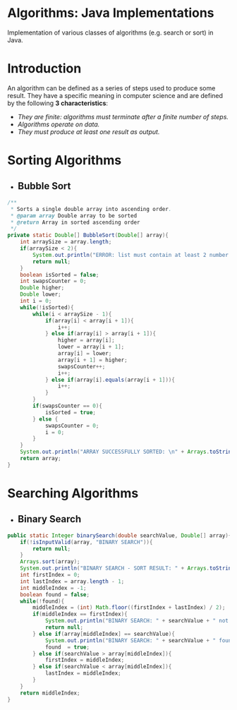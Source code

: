 # Algorithms: Java Implementations
Implementation of various classes of algorithms (e.g. search or sort) in Java.

# Introduction
An algorithm can be defined as a series of steps used to produce some result. They have a specific meaning in computer science and are defined by the following **3 characteristics**:
 * *They are finite: algorithms must terminate after a finite number of steps.*
 * *Algorithms operate on data.*
 * *They must produce at least one result as output.*


# Sorting Algorithms
*  ## Bubble Sort
```Java
/**
 * Sorts a single double array into ascending order.
 * @param array Double array to be sorted
 * @return Array in sorted ascending order
 */
private static Double[] BubbleSort(Double[] array){
    int arraySize = array.length;
    if(arraySize < 2){
        System.out.println("ERROR: list must contain at least 2 number or more");
        return null;
    }
    boolean isSorted = false;
    int swapsCounter = 0;
    Double higher;
    Double lower;
    int i = 0;
    while(!isSorted){
        while(i < arraySize - 1){
            if(array[i] < array[i + 1]){
                i++;
            } else if(array[i] > array[i + 1]){
                higher = array[i];
                lower = array[i + 1];
                array[i] = lower;
                array[i + 1] = higher;
                swapsCounter++;
                i++;
            } else if(array[i].equals(array[i + 1])){
                i++;
            }
        }
        if(swapsCounter == 0){
            isSorted = true;
        } else {
            swapsCounter = 0;
            i = 0;
        }
    }
    System.out.println("ARRAY SUCCESSFULLY SORTED: \n" + Arrays.toString(array));
    return array;
}
```
# Searching Algorithms
*  ## Binary Search
```Java
public static Integer binarySearch(double searchValue, Double[] array){
    if(!isInputValid(array, "BINARY SEARCH")){
        return null;
    }
    Arrays.sort(array);
    System.out.println("BINARY SEARCH - SORT RESULT: " + Arrays.toString(array));
    int firstIndex = 0;
    int lastIndex = array.length - 1;
    int middleIndex = -1;
    boolean found = false;
    while(!found){
        middleIndex = (int) Math.floor((firstIndex + lastIndex) / 2);
        if(middleIndex == firstIndex){
            System.out.println("BINARY SEARCH: " + searchValue + " not found");
            return null;
        } else if(array[middleIndex] == searchValue){
            System.out.println("BINARY SEARCH: " + searchValue + " found at index " + middleIndex);
            found  = true;
        } else if(searchValue > array[middleIndex]){
            firstIndex = middleIndex;
        } else if(searchValue < array[middleIndex]){
            lastIndex = middleIndex;
        }
    }
    return middleIndex;
}
```
